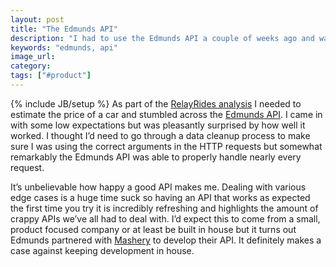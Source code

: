 ```yaml
---
layout: post
title: "The Edmunds API"
description: "I had to use the Edmunds API a couple of weeks ago and was pleasantly surprised by how easy and simple it was to use."
keywords: "edmunds, api"
image_url: 
category: 
tags: ["#product"]
---
```

{% include JB/setup %}
As part of the <a href="/2015/06/07/finding-the-optimal-car-to-list-on-relayrides/">RelayRides analysis</a> I needed to estimate the price of a car and stumbled across the <a href="http://developer.edmunds.com/" target="_blank">Edmunds API</a>. I came in with some low expectations but was pleasantly surprised by how well it worked. I thought I’d need to go through a data cleanup process to make sure I was using the correct arguments in the HTTP requests but somewhat remarkably the Edmunds API was able to properly handle nearly every request.

It’s unbelievable how happy a good API makes me. Dealing with various edge cases is a huge time suck so having an API that works as expected the first time you try it is incredibly refreshing and highlights the amount of crappy APIs we’ve all had to deal with. I’d expect this to come from a small, product focused company or at least be built in house but it turns out Edmunds partnered with <a href="http://www.mashery.com/" target="_blank">Mashery</a> to develop their API. It definitely makes a case against keeping development in house.
